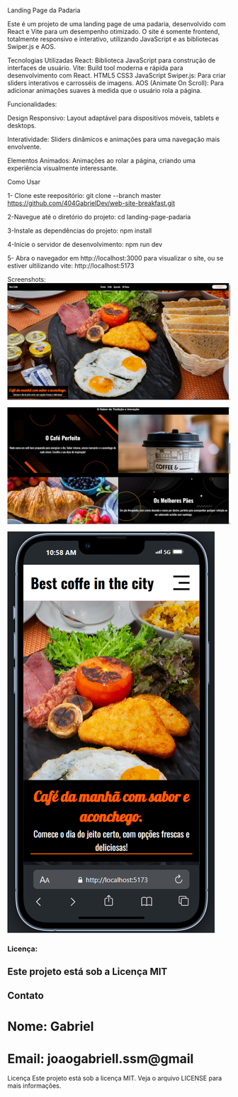 Landing Page da Padaria

Este é um projeto de uma landing page de uma padaria, desenvolvido com React e Vite para um desempenho otimizado. O site é somente frontend, totalmente responsivo e interativo, utilizando JavaScript e as bibliotecas Swiper.js e AOS.

Tecnologias Utilizadas
React: Biblioteca JavaScript para construção de interfaces de usuário.
Vite: Build tool moderna e rápida para desenvolvimento com React.
HTML5
CSS3
JavaScript
Swiper.js: Para criar sliders interativos e carrosséis de imagens.
AOS (Animate On Scroll): Para adicionar animações suaves à medida que o usuário rola a página.

Funcionalidades:

Design Responsivo: Layout adaptável para dispositivos móveis, tablets e desktops.

Interatividade: Sliders dinâmicos e animações para uma navegação mais envolvente.

Elementos Animados: Animações ao rolar a página, criando uma experiência visualmente interessante.

Como Usar

1- Clone este reepositório:
git clone --branch master https://github.com/404GabrielDev/web-site-breakfast.git



2-Navegue até o diretório do projeto:
cd landing-page-padaria


3-Instale as dependências do projeto:
npm install

4-Inicie o servidor de desenvolvimento:
npm run dev

5- Abra o navegador em http://localhost:3000 para visualizar o site, ou se estiver ultilizando vite: http://localhost:5173

Screenshots:
![Apresentação da Pagina](https://raw.githubusercontent.com/404GabrielDev/web-site-breakfast/main/Screenshot%202025-03-05%20105649.png)

![Um pouco do conteudo main](https://github.com/404GabrielDev/web-site-breakfast/blob/main/Screenshot%202025-03-05%20105742.png?raw=true)

![Landing page no Mobile](https://github.com/404GabrielDev/web-site-breakfast/blob/main/Screenshot%202025-03-05%20105858.png?raw=true)

### Licença:
## Este projeto está sob a Licença MIT

## Contato
# Nome: Gabriel
# Email: joaogabriell.ssm@gmail



Licença
Este projeto está sob a licença MIT. Veja o arquivo LICENSE para mais informações.
